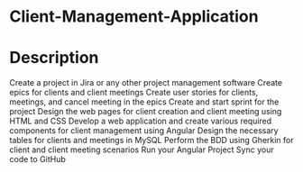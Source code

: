# Client-Management-Application
# Description

Create a project in Jira or any other project management software
Create epics for clients and client meetings
Create user stories for clients, meetings, and cancel meeting in the epics
Create and start sprint for the project
Design the web pages for client creation and client meeting using HTML and CSS
Develop a web application and create various required components for client management using Angular
Design the necessary tables for clients and meetings in MySQL
Perform the BDD using Gherkin for client and client meeting scenarios
Run your Angular Project
Sync your code to GitHub

